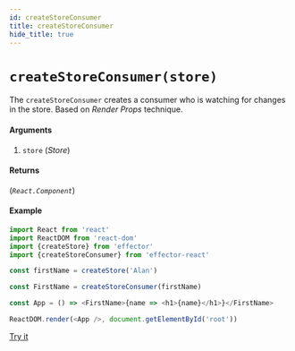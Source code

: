 ```yaml
---
id: createStoreConsumer
title: createStoreConsumer
hide_title: true
---
```


# `createStoreConsumer(store)`

The `createStoreConsumer` creates a consumer who is watching for changes in the store. Based on _Render Props_ technique.

#### Arguments

1. `store` (_Store_)

#### Returns

(_`React.Component`_)

#### Example

```js
import React from 'react'
import ReactDOM from 'react-dom'
import {createStore} from 'effector'
import {createStoreConsumer} from 'effector-react'

const firstName = createStore('Alan')

const FirstName = createStoreConsumer(firstName)

const App = () => <FirstName>{name => <h1>{name}</h1>}</FirstName>

ReactDOM.render(<App />, document.getElementById('root'))
```

[Try it](https://share.effector.dev/2cAXCcbU)
